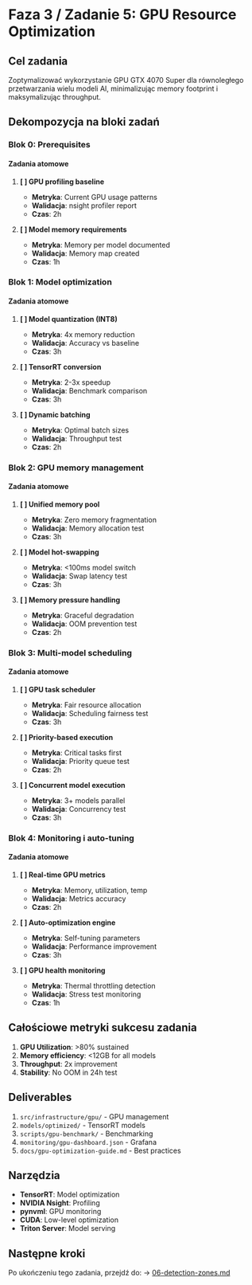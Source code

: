 # Faza 3 / Zadanie 5: GPU Resource Optimization

## Cel zadania

Zoptymalizować wykorzystanie GPU GTX 4070 Super dla równoległego przetwarzania wielu modeli AI, minimalizując memory footprint i maksymalizując throughput.

## Dekompozycja na bloki zadań

### Blok 0: Prerequisites

#### Zadania atomowe

1. **[ ] GPU profiling baseline**
   - **Metryka**: Current GPU usage patterns
   - **Walidacja**: nsight profiler report
   - **Czas**: 2h

2. **[ ] Model memory requirements**
   - **Metryka**: Memory per model documented
   - **Walidacja**: Memory map created
   - **Czas**: 1h

### Blok 1: Model optimization

#### Zadania atomowe

1. **[ ] Model quantization (INT8)**
   - **Metryka**: 4x memory reduction
   - **Walidacja**: Accuracy vs baseline
   - **Czas**: 3h

2. **[ ] TensorRT conversion**
   - **Metryka**: 2-3x speedup
   - **Walidacja**: Benchmark comparison
   - **Czas**: 3h

3. **[ ] Dynamic batching**
   - **Metryka**: Optimal batch sizes
   - **Walidacja**: Throughput test
   - **Czas**: 2h

### Blok 2: GPU memory management

#### Zadania atomowe

1. **[ ] Unified memory pool**
   - **Metryka**: Zero memory fragmentation
   - **Walidacja**: Memory allocation test
   - **Czas**: 3h

2. **[ ] Model hot-swapping**
   - **Metryka**: <100ms model switch
   - **Walidacja**: Swap latency test
   - **Czas**: 3h

3. **[ ] Memory pressure handling**
   - **Metryka**: Graceful degradation
   - **Walidacja**: OOM prevention test
   - **Czas**: 2h

### Blok 3: Multi-model scheduling

#### Zadania atomowe

1. **[ ] GPU task scheduler**
   - **Metryka**: Fair resource allocation
   - **Walidacja**: Scheduling fairness test
   - **Czas**: 3h

2. **[ ] Priority-based execution**
   - **Metryka**: Critical tasks first
   - **Walidacja**: Priority queue test
   - **Czas**: 2h

3. **[ ] Concurrent model execution**
   - **Metryka**: 3+ models parallel
   - **Walidacja**: Concurrency test
   - **Czas**: 3h

### Blok 4: Monitoring i auto-tuning

#### Zadania atomowe

1. **[ ] Real-time GPU metrics**
   - **Metryka**: Memory, utilization, temp
   - **Walidacja**: Metrics accuracy
   - **Czas**: 2h

2. **[ ] Auto-optimization engine**
   - **Metryka**: Self-tuning parameters
   - **Walidacja**: Performance improvement
   - **Czas**: 3h

3. **[ ] GPU health monitoring**
   - **Metryka**: Thermal throttling detection
   - **Walidacja**: Stress test monitoring
   - **Czas**: 1h

## Całościowe metryki sukcesu zadania

1. **GPU Utilization**: >80% sustained
2. **Memory efficiency**: <12GB for all models
3. **Throughput**: 2x improvement
4. **Stability**: No OOM in 24h test

## Deliverables

1. `src/infrastructure/gpu/` - GPU management
2. `models/optimized/` - TensorRT models
3. `scripts/gpu-benchmark/` - Benchmarking
4. `monitoring/gpu-dashboard.json` - Grafana
5. `docs/gpu-optimization-guide.md` - Best practices

## Narzędzia

- **TensorRT**: Model optimization
- **NVIDIA Nsight**: Profiling
- **pynvml**: GPU monitoring
- **CUDA**: Low-level optimization
- **Triton Server**: Model serving

## Następne kroki

Po ukończeniu tego zadania, przejdź do:
→ [06-detection-zones.md](./06-detection-zones.md)
